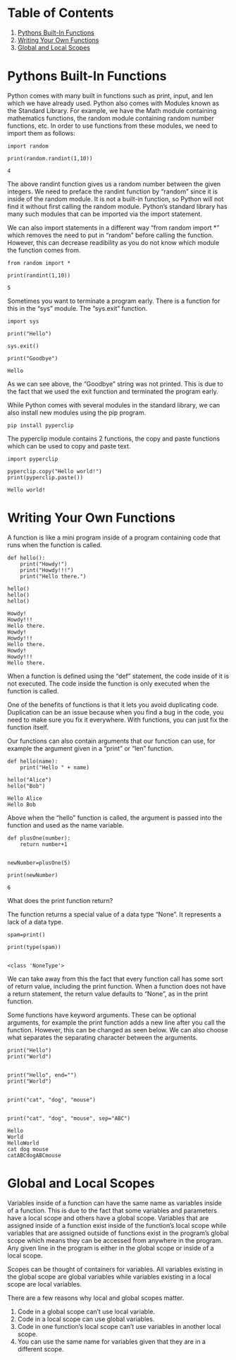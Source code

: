 
# Table of Contents

1.  [Pythons Built-In Functions](#org42eb3e8)
2.  [Writing Your Own Functions](#org72903ec)
3.  [Global and Local Scopes](#org9727e83)



<a id="org42eb3e8"></a>

# Pythons Built-In Functions

Python comes with many built in functions such as print, input, and len which we have already used. Python also comes with Modules known as the Standard Library. For example, we have the Math module containing mathematics functions, the random module containing random number functions, etc. In order to use functions from these modules, we need to import them as follows:

    
    import random
    
    print(random.randint(1,10))

    4

The above randint function gives us a random number between the given integers. We need to preface the randint function by &ldquo;random&rdquo; since it is inside of the random module. It is not a built-in function, so Python will not find it without first calling the random module. Python&rsquo;s standard library has many such modules that can be imported via the import statement.

We can also import statements in a different way &ldquo;from random import \*&rdquo; which removes the need to put in &ldquo;random&rdquo; before calling the function. However, this can decrease readibility as you do not know which module the function comes from.

    
    from random import *
    
    print(randint(1,10))

    5

Sometimes you want to terminate a program early. There is a function for this in the &ldquo;sys&rdquo; module. The &ldquo;sys.exit&rdquo; function.

    
    import sys
    
    print("Hello")
    
    sys.exit()
    
    print("Goodbye")

    Hello

As we can see above, the &ldquo;Goodbye&rdquo; string was not printed. This is due to the fact that we used the exit function and terminated the program early.

While Python comes with several modules in the standard library, we can also install new modules using the pip program.

    pip install pyperclip

The pyperclip module contains 2 functions, the copy and paste functions which can be used to copy and paste text.

    
    import pyperclip
    
    pyperclip.copy("Hello world!")
    print(pyperclip.paste())

    Hello world!


<a id="org72903ec"></a>

# Writing Your Own Functions

A function is like a mini program inside of a program containing code that runs when the function is called.

    
    def hello():
        print("Howdy!")
        print("Howdy!!!")
        print("Hello there.")
    
    hello()
    hello()
    hello()

    Howdy!
    Howdy!!!
    Hello there.
    Howdy!
    Howdy!!!
    Hello there.
    Howdy!
    Howdy!!!
    Hello there.

When a function is defined using the &ldquo;def&rdquo; statement, the code inside of it is not executed. The code inside the function is only executed when the function is called.

One of the benefits of functions is that it lets you avoid duplicating code. Duplication can be an issue because when you find a bug in the code, you need to make sure you fix it everywhere. With functions, you can just fix the function itself.

Our functions can also contain arguments that our function can use, for example the argument given in a &ldquo;print&rdquo; or &ldquo;len&rdquo; function.

    
    def hello(name):
        print("Hello " + name)
    
    hello("Alice")
    hello("Bob")

    Hello Alice
    Hello Bob

Above when the &ldquo;hello&rdquo; function is called, the argument is passed into the function and used as the name variable.

    
    def plusOne(number):
        return number+1
    
    
    newNumber=plusOne(5)
    
    print(newNumber)

    6

What does the print function return?

The function returns a special value of a data type &ldquo;None&rdquo;. It represents a lack of a data type.

    
    spam=print()
    
    print(type(spam))

    
    <class 'NoneType'>

We can take away from this the fact that every function call has some sort of return value, including the print function. When a function does not have a return statement, the return value defaults to &ldquo;None&rdquo;, as in the print function.

Some functions have keyword arguments. These can be optional arguments, for example the print function adds a new line after you call the function. However, this can be changed as seen below. We can also choose what separates the separating character between the arguments.

    
    print("Hello")
    print("World")
    
    
    print("Hello", end="")
    print("World")
    
    
    print("cat", "dog", "mouse")
    
    
    print("cat", "dog", "mouse", sep="ABC")

    Hello
    World
    HelloWorld
    cat dog mouse
    catABCdogABCmouse


<a id="org9727e83"></a>

# Global and Local Scopes

Variables inside of a function can have the same name as variables inside of a function. This is due to the fact that some variables and parameters have a local scope and others have a global scope. Variables that are assigned inside of a function exist inside of the function&rsquo;s local scope while variables that are assigned outside of functions exist in the program&rsquo;s global scope which means they can be accessed from anywhere in the program. Any given line in the program is either in the global scope or inside of a local scope.

Scopes can be thought of containers for variables. All variables existing in the global scope are global variables while variables existing in a local scope are local variables.

There are a few reasons why local and global scopes matter.

1.  Code in a global scope can&rsquo;t use local variable.
2.  Code in a local scope can use global variables.
3.  Code in one function&rsquo;s local scope can&rsquo;t use variables in another local scope.
4.  You can use the same name for variables given that they are in a different scope.

